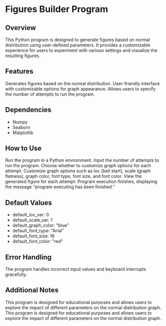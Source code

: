 <h1>Figures Builder Program</h1>
<h2>Overview</h2>
This Python program is designed to generate figures based on normal distribution using user-defined parameters. It provides a customizable experience for users to experiment with various settings and visualize the resulting figures.

<h2>Features</h2>
Generates figures based on the normal distribution.
User-friendly interface with customizable options for graph appearance.
Allows users to specify the number of attempts to run the program.
<h2>Dependencies</h2>
<ul>
  <li>Numpy</li>
  <li>Seaborn</li>
  <li>Matplotlib</li>
</ul>
<h2>How to Use</h2>
Run the program in a Python environment.
Input the number of attempts to run the program.
Choose whether to customize graph options for each attempt.
Customize graph options such as loc (bell start), scale (graph flatness), graph color, font type, font size, and font color.
View the generated figure for each attempt.
Program execution finishes, displaying the message "program executing has been finished."
<h2>Default Values</h2>
<ul>
  <li>default_loc_var: 0</li>
  <li>default_scale_var: 1</li>
  <li>default_graph_color: "blue"</li>
  <li>default_font_type: "Arial"</li>
  <li>default_font_size: 16</li>
  <li>default_font_color: "red"</li>
</ul>
<h2>Error Handling</h2>
The program handles incorrect input values and keyboard interrupts gracefully.
<h2>Additional Notes</h2>
This program is designed for educational purposes and allows users to explore the impact of different parameters on the normal distribution graph.
This program is designed for educational purposes and allows users to explore the impact of different parameters on the normal distribution graph.

